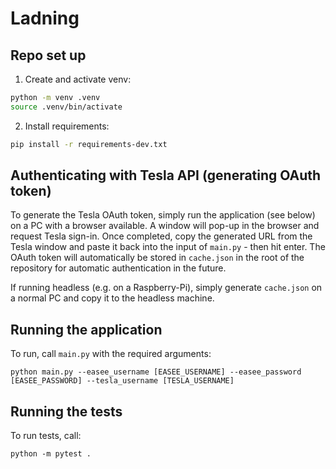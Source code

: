 # Ladning

## Repo set up

1. Create and activate venv:

```bash
python -m venv .venv
source .venv/bin/activate
```

2. Install requirements:

```bash
pip install -r requirements-dev.txt
```

## Authenticating with Tesla API (generating OAuth token)

To generate the Tesla OAuth token, simply run the application (see below) on a PC with a browser available. A window
will pop-up in the browser and request Tesla sign-in. Once completed, copy the generated URL from the Tesla window and
paste it back into the input of `main.py` - then hit enter. The OAuth token will automatically be stored in `cache.json`
in the root of the repository for automatic authentication in the future.

If running headless (e.g. on a Raspberry-Pi), simply generate `cache.json` on a normal PC and copy it to the headless
machine.

## Running the application

To run, call `main.py` with the required arguments:

```shell
python main.py --easee_username [EASEE_USERNAME] --easee_password [EASEE_PASSWORD] --tesla_username [TESLA_USERNAME]
```

## Running the tests

To run tests, call:

```shell
python -m pytest .
```
